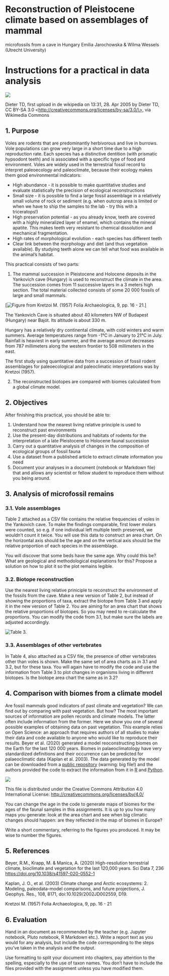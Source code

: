 # Reconstruction of Pleistocene climate based on assemblages of mammal
microfossils from a cave in Hungary
Emilia Jarochowska & Wilma Wessels (Utrecht University)

# Instructions for a practical in data analysis

<div fig-alt="Microtus arvalis sitting in grass">

[![](img/Feldmaus_Microtus_arvalis.jpg)](https://commons.wikimedia.org/wiki/File:Feldmaus_Microtus_arvalis.jpg)

Dieter TD, first upload in de wikipedia on 13:31, 28. Apr 2005 by Dieter
TD, CC BY-SA 3.0 \<http://creativecommons.org/licenses/by-sa/3.0/\>, via
Wikimedia Commons

</div>

## 1. Purpose

Voles are rodents that are predominantly herbivorous and live in
burrows. Vole populations can grow very large in a short time due to a
high reproduction rate. Each species has a distinctive dentition (with
prismatic hypsodont teeth) and is associated with a specific type of
food and environment. Voles are widely used in the terrestrial fossil
record to interpret paleoecology and paleoclimate, because their ecology
makes them good environmental indicators:

- High abundance - it is possible to make quantitative studies and
  evaluate statistically the precision of ecological reconstructions
- Small size - it is possible to find a large fossil assemblage in a
  relatively small volume of rock or sediment (e.g. when outcrop area is
  limited or when we have to ship the samples to the lab - try this with
  a triceratops!)
- High preservation potential - as you already know, teeth are covered
  with a highly mineralized layer of enamel, which contains the mineral
  apatite. This makes teeth very resistant to chemical dissolution and
  mechanical fragmentation.
- High rates of morphological evolution - each species has different
  teeth
- Clear link between the morphology and diet (and thus vegetation
  available). By studying teeth alone we can tell what food was
  available in the animal’s habitat.

This practical consists of two parts:

1.  The mammal succession in Pleistocene and Holocene deposits in the
    Yankovich cave (Hungary) is used to reconstruct the climate in the
    area. The succession comes from 11 successive layers in a 3 meters
    high section. The total material collected consists of some 20 000
    fossils of large and small mammals.

\[<img src="img/Kretzoi.jpg"
data-fig-alt="Relative proportions of voles in the Yankovich cave"
alt="Figure from Kretzoi M. (1957) Folia Archaeologica, 9, pp. 16 - 21." />\]

The Yankovich Cave is situated about 40 kilometers NW of Budapest
(Hungary) near Bajót. Its altitude is about 330 m.

Hungary has a relatively dry continental climate, with cold winters and
warm summers. Average temperatures range from -1°C in January to 21°C in
July. Rainfall is heaviest in early summer, and the average amount
decreases from 787 millimeters along the western frontier to 508
millimeters in the east.

The first study using quantitative data from a succession of fossil
rodent assemblages for paleoecological and paleoclimatic interpretations
was by Kretzoi (1957).

2.  The reconstructed biotopes are compared with biomes calculated from
    a global climate model.

## 2. Objectives

After finishing this practical, you should be able to:

1.  Understand how the nearest living relative principle is used to
    reconstruct past environments
2.  Use the present-day distributions and habitats of rodents for the
    interpretation of a late Pleistocene to Holocene faunal succession
3.  Carry out a quantitative analysis of changes in the composition of
    ecological groups of fossil fauna
4.  Use a dataset from a published article to extract climate
    information you need
5.  Document your analyses in a document (notebook or Markdown file)
    that and allows any scientist or fellow student to reproduce them
    without you being around.

## 3. Analysis of microfossil remains

### 3.1. Vole assemblages

Table 2 attached as a CSV file contains the relative frequencies of
voles in the Yankovich cave. To make the findings comparable, first
lower molars were counted, so e.g. if one individual left multiple teeth
preserved, we wouldn’t count it twice. You will use this data to
construct an area chart. On the horizontal axis should be the age and on
the vertical axis should be the relative proportion of each species in
the assemblage.

You will discover that some beds have the same age. Why could this be?
What are geological and methodological explanations for this? Propose a
solution on how to plot it so the plot remains legible.

### 3.2. Biotope reconstruction

Use the nearest living relative priniciple to reconstruct the
environment of the fossils from the cave. Make a new version of Table 2,
but instead of showing the proportions of taxa, extract the biotope from
Table 3 and apply it in the new version of Table 2. You are aiming for
an area chart that shows the relative proportions of biotopes. So you
may need to re-calculate the proportions. You can modify the code from
3.1, but make sure the labels are adjusted accordingly.

![Table 3.](img/Table3.jpg)

### 3.3. Assemblages of other vertebrates

In Table 4, also attached as a CSV file, the presence of other
vertebrates other than voles is shown. Make the same set of area charts
as in 3.1 and 3.2, but for these taxa. You will again have to modify the
code and use the information from Table 3 to plot changes in organisms
living in different biotopes. Is the biotope area chart the same as in
3.2?

## 4. Comparison with biomes from a climate model

Are fossil mammals good indicators of past climate and vegetation? We
can find out by comparing with past vegetation. But how? The most
important sources of information are pollen records and climate models.
The latter often include information from the former. Here we show you
one of several possible examples of obtaining data on past vegetation.
This example relies on Open Science: an approach that requires authors
of all studies to make their data and code available to anyone who would
like to reproduce their results. Beyer et al. (2020) generated a model
reoconstructing biomes on the Earth for the last 120 000 years. Biomes
in palaeoclimatology have very standardized definitions and their
occurrence can be predicted for palaeoclimatic data (Kaplan et
al. 2003). The data generated by the model can be downloaded from a
[public
repository](https://figshare.com/articles/dataset/LateQuaternary_Environment_nc/12293345/4)
(warning: big file!) and the authors provided the code to extract the
information from it in
[R](https://figshare.com/articles/dataset/LateQuaternary_Environment_nc/12293345/4?file=22659941)
and
[Python](https://figshare.com/articles/dataset/LateQuaternary_Environment_nc/12293345/4?file=22659938).

<div fig-alt="Comparison between modelled mid-Holocene and Last Glacial Maximum temperature, precipitation and vegetation (maps), and pollen-based empirical reconstructions (markers; uncertainties not shown). For visualisation purposes, empirical biomes were aggregated to a 2° grid, and the set of 27 simulated biomes was grouped into 9 megabiomes.">

[![](img/41597_2020_552_Fig2_HTML.webp)](https://doi.org/10.1038/s41597-020-0552-1)

This file is distributed under the Creative Commons Attribution 4.0
International License: http://creativecommons.org/licenses/by/4.0/

</div>

You can change the age in the code to generate maps of biomes for the
ages of the faunal samples in this assignments. It is up to you how many
maps you generate: look at the area chart and see when big climatic
changes should happen: are they reflected in the map of biomes in
Europe?

Write a short commentary, referring to the figures you produced. It may
be wise to number the figures.

## 5. References

Beyer, R.M., Krapp, M. & Manica, A. (2020) High-resolution terrestrial
climate, bioclimate and vegetation for the last 120,000 years. Sci Data
7, 236 https://doi.org/10.1038/s41597-020-0552-1

Kaplan, J. O., et al. (2003) Climate change and Arctic ecosystems: 2.
Modeling, paleodata-model comparisons, and future projections, J.
Geophys. Res., 108, 8171, doi:10.1029/2002JD002559, D19.

Kretzoi M. (1957) Folia Archaeologica, 9, pp. 16 - 21

## 6. Evaluation

Hand in an document as recommended by the teacher (e.g. Jupyter
notebook, Pluto notebook, R Markdown etc.). Write a report text as you
would for any analysis, but include the code corresponding to the steps
you’ve taken in the analysis and the output.

Use formatting to split your document into chapters, pay attention to
the spelling, especially to the use of taxon names. You don’t have to
include the files provided with the assignment unless you have modified
them.
